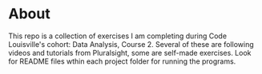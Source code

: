 # About

This repo is a collection of exercises I am completing during Code Louisville's cohort: Data Analysis, Course 2. Several of these are following videos and tutorials from Pluralsight, some are self-made exercises. Look for README files wthin each project folder for running the programs.